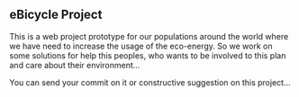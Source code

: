 ## eBicycle Project

This is a web project prototype for our populations around the world 
where we have need to increase the usage of the eco-energy. 
So we work on some solutions for help this peoples, who wants to be involved 
to this plan and care about their environment...



You can send your commit on it or constructive suggestion on this project...
